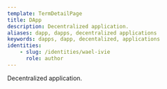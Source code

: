 ```yaml
---
template: TermDetailPage
title: DApp
description: Decentralized application.
aliases: dapp, dapps, decentralized applications
keywords: dapps, dapp, decentalized, applications
identities: 
    - slug: /identities/wael-ivie
      role: author
---
```


Decentralized application.
